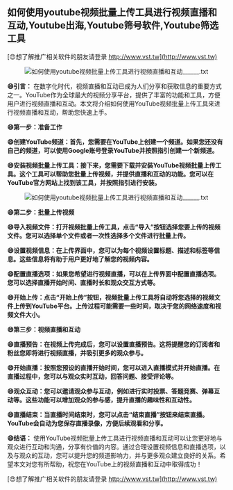 ## **如何使用youtube视频批量上传工具进行视频直播和互动,Youtube出海,Youtube筛号软件,Youtube筛选工具**

[😍想了解推广相关软件的朋友请登录 http://www.vst.tw](http://www.vst.tw)

 <center><img src="https://vst.tw/MP4/tuiguang/png/0.png" alt="如何使用youtube视频批量上传工具进行视频直播和互动______.txt"></center>

**😄引言：**
在数字化时代，视频直播和互动已成为人们分享和获取信息的重要方式之一。YouTube作为全球最大的视频分享平台，提供了丰富的功能和工具，方便用户进行视频直播和互动。本文将介绍如何使用YouTube视频批量上传工具来进行视频直播和互动，帮助您快速上手。

**😄第一步：准备工作**

**😄创建YouTube频道：首先，您需要在YouTube上创建一个频道。如果您还没有自己的频道，可以使用Google账号登录YouTube并按照指引创建一个新频道。**

**😄安装视频批量上传工具：接下来，您需要下载并安装YouTube视频批量上传工具。这个工具可以帮助您批量上传视频，并提供直播和互动的功能。您可以在YouTube官方网站上找到该工具，并按照指引进行安装。**

 <center><img src="https://vst.tw/MP4/tuiguang/png/7.png" alt="如何使用youtube视频批量上传工具进行视频直播和互动______.txt"></center>

**😄第二步：批量上传视频**

**😄导入视频文件：打开视频批量上传工具，点击“导入”按钮选择您要上传的视频文件。您可以选择单个文件或者一次性选择多个文件进行批量上传。**

**😄设置视频信息：在上传界面中，您可以为每个视频设置标题、描述和标签等信息。这些信息将有助于用户更好地了解您的视频内容。**

**😄配置直播选项：如果您希望进行视频直播，可以在上传界面中配置直播选项。您可以选择直播开始时间、直播时长和观众交互方式等。**

**😄开始上传：点击“开始上传”按钮，视频批量上传工具将自动将您选择的视频文件上传到YouTube平台。上传过程可能需要一些时间，取决于您的网络速度和视频文件大小。**

**😄第三步：视频直播和互动**

**😄直播预告：在视频上传完成后，您可以设置直播预告。这将提醒您的订阅者和粉丝您即将进行视频直播，并吸引更多的观众参与。**

**😄开始直播：按照您预设的直播开始时间，您可以进入直播模式并开始直播。在直播过程中，您可以与观众实时互动，回答问题、接受评论等。**

**😄观众互动：您可以邀请观众参与互动，例如进行实时投票、答题竞赛、弹幕互动等。这些功能可以增加观众的参与感，提升直播的趣味性和互动性。**

**😄直播结束：当直播时间结束时，您可以点击“结束直播”按钮来结束直播。YouTube会自动为您保存直播录像，方便后续观看和分享。**

**😄结语：**
使用YouTube视频批量上传工具进行视频直播和互动可以让您更好地与观众进行互动和沟通，分享有价值的内容。通过合理设置视频信息和直播选项，以及与观众的互动，您可以提升您的频道影响力，并与更多观众建立良好的关系。希望本文对您有所帮助，祝您在YouTube上的视频直播和互动中取得成功！

[😍想了解推广相关软件的朋友请登录 http://www.vst.tw](http://www.vst.tw)



